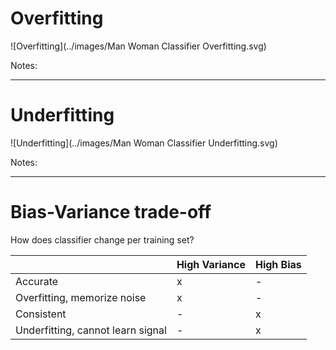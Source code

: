 # Overfitting

<p class="stretch">
![Overfitting](../images/Man Woman Classifier Overfitting.svg)<!-- .element: style="border: none; box-shadow: none; " -->
</p>

Notes:

---

# Underfitting

<p class="stretch">
![Underfitting](../images/Man Woman Classifier Underfitting.svg)<!-- .element: style="border: none; box-shadow: none;" -->
</p>

Notes:

---

# Bias-Variance trade-off

How does classifier change per training set?

|                                   | High Variance | High Bias |
|-----------------------------------|---------------|-----------|
| Accurate                          | x             | -         |
| Overfitting, memorize noise       | x             | -         |
| Consistent                        | -             | x         |
| Underfitting, cannot learn signal | -             | x         |
